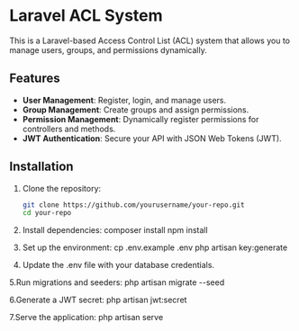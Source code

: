 # Laravel ACL System

This is a Laravel-based Access Control List (ACL) system that allows you to manage users, groups, and permissions dynamically.

## Features
- **User Management**: Register, login, and manage users.
- **Group Management**: Create groups and assign permissions.
- **Permission Management**: Dynamically register permissions for controllers and methods.
- **JWT Authentication**: Secure your API with JSON Web Tokens (JWT).

## Installation

1. Clone the repository:
   ```bash
   git clone https://github.com/yourusername/your-repo.git
   cd your-repo
   
2. Install dependencies:
    composer install
    npm install
   
3. Set up the environment:
    cp .env.example .env
    php artisan key:generate
   
4. Update the .env file with your database credentials.

5.Run migrations and seeders:
    php artisan migrate --seed
    
6.Generate a JWT secret:
    php artisan jwt:secret

7.Serve the application:
    php artisan serve
